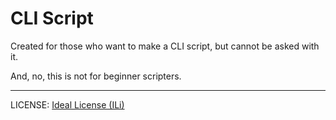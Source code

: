 # CLI Script

Created for those who want to make a CLI script, but cannot be asked with it.

And, no, this is not for beginner scripters.

---

LICENSE: [Ideal License (ILi)](./LICENSE)
